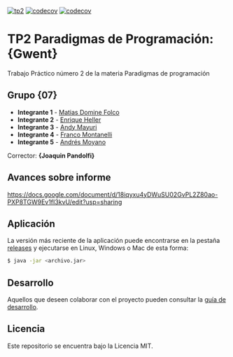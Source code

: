 [![tp2](https://github.com/EnriHeller/Paradigmas-TP2-G07/actions/workflows/build.yml/badge.svg)](https://github.com/EnriHeller/Paradigmas-TP2-G07/actions/workflows/build.yml)
[![codecov](https://codecov.io/gh/EnriHeller/Paradigmas-TP2-G07/branch/main/graph/badge.svg)](https://codecov.io/gh/EnriHeller/Paradigmas-TP2-G07)
[![codecov](https://codecov.io/gh/fiuba/algo3_proyecto_base_tp2/branch/master/graph/badge.svg)](https://codecov.io/gh/fiuba/algo3_proyecto_base_tp2)

# TP2 Paradigmas de Programación: {Gwent} 

Trabajo Práctico número 2 de la materia Paradigmas de programación

## Grupo {07}

* **Integrante 1** - [Matias Domine Folco](https://github.com/MatiasDFFIUBA)
* **Integrante 2** - [Enrique Heller](https://github.com/integrante2)
* **Integrante 3** - [Andy Mayuri](https://github.com/AndyPinta)
* **Integrante 4** - [Franco Montanelli](https://github.com/francomtn)
* **Integrante 5** - [Andrés Moyano](https://github.com/MegaPZD)

Corrector: **{Joaquin Pandolfi}**

## Avances sobre informe
https://docs.google.com/document/d/18iqyxu4yDWuSU02GvPL2Z80ao-PXP8TGW9Ev1fI3kvU/edit?usp=sharing

## Aplicación

La versión más reciente de la aplicación puede encontrarse en la pestaña [releases](https://github.com/fiuba/algo3_proyecto_base_tp2/releases/latest) y ejecutarse en Linux, Windows o Mac de esta forma:

```bash
$ java -jar <archivo.jar>
```

## Desarrollo

Aquellos que deseen colaborar con el proyecto pueden consultar la [guía de desarrollo](./docs/Desarrollo.md).

## Licencia

Este repositorio se encuentra bajo la Licencia MIT.
